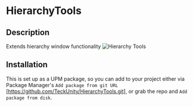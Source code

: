 # HierarchyTools
## Description
Extends hierarchy window functionality
![Hierarchy Tools](https://i.imgur.com/aoQK2SA.png)

## Installation
This is set up as a UPM package, so you can add to your project either via Package Manager's `Add package from git URL` [https://github.com/TeckUnity/HierarchyTools.git], or grab the repo and `Add package from disk`.
